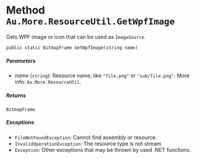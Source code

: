 # Method `Au.More.ResourceUtil.GetWpfImage`

Gets WPF image or icon that can be used as `ImageSource`.

```
public static BitmapFrame GetWpfImage(string name)
```

##### Parameters

- *name*  (`string`):
    Resource name, like `"file.png"` or `"sub/file.png"`. More info: `Au.More.ResourceUtil`.

##### Returns

`BitmapFrame`

##### Exceptions

- `FileNotFoundException`:
    Cannot find assembly or resource.
- `InvalidOperationException`:
    The resource type is not stream.
- `Exception`:
    Other exceptions that may be thrown by used .NET functions.